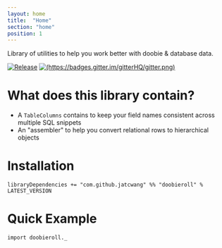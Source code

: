 ```yaml
---
layout: home
title:  "Home"
section: "home"
position: 1
---
```


Library of utilities to help you work better with doobie & database data.

[![Release](https://img.shields.io/nexus/r/com.github.jatcwang/doobieroll_2.13?server=https%3A%2F%2Foss.sonatype.org)](https://oss.sonatype.org/content/repositories/releases/com/github/jatcwang/doobieroll-core_2.13/)
[![(https://badges.gitter.im/gitterHQ/gitter.png)](https://badges.gitter.im/Join%20Chat.svg)](https://gitter.im/jatcwang/doobieroll)

# What does this library contain?

- A `TableColumns` contains to keep your field names consistent across multiple SQL snippets
- An "assembler" to help you convert relational rows to hierarchical objects

# Installation

```
libraryDependencies += "com.github.jatcwang" %% "doobieroll" % LATEST_VERSION
```

# Quick Example

```:invisible
import doobieroll._
```

